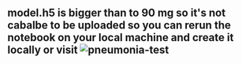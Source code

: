 
## model.h5 is bigger than to 90 mg so it's not cabalbe to be uploaded so you can rerun the notebook on your local machine and create it locally or visit ![pneumonia-test](https://huggingface.co/spaces/thisishusseinali/pneumonia-test)
